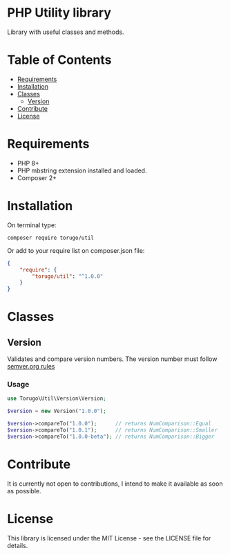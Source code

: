 # PHP Utility library <!-- omit in toc -->

Library with useful classes and methods.

# Table of Contents <!-- omit in toc -->

- [Requirements](#requirements)
- [Installation](#installation)
- [Classes](#classes)
  - [Version](#version)
- [Contribute](#contribute)
- [License](#license)

# Requirements

- PHP 8+
- PHP mbstring extension installed and loaded.
- Composer 2+


# Installation

On terminal type:

```shell
composer require torugo/util
```

Or add to your require list on composer.json file:

```json
{
    "require": {
        "torugo/util": "^1.0.0"
    }
}
```

# Classes

## Version

Validates and compare version numbers.
The version number must follow [semver.org rules](https://semver.org)

### Usage <!-- omit in toc -->

```php
use Torugo\Util\Version\Version;

$version = new Version("1.0.0");

$version->compareTo("1.0.0");      // returns NumComparison::Equal
$version->compareTo("1.0.1");      // returns NumComparison::Smaller
$version->compareTo("1.0.0-beta"); // returns NumComparison::Bigger
```

# Contribute

It is currently not open to contributions, I intend to make it available as soon as possible.

# License

This library is licensed under the MIT License - see the LICENSE file for details.
